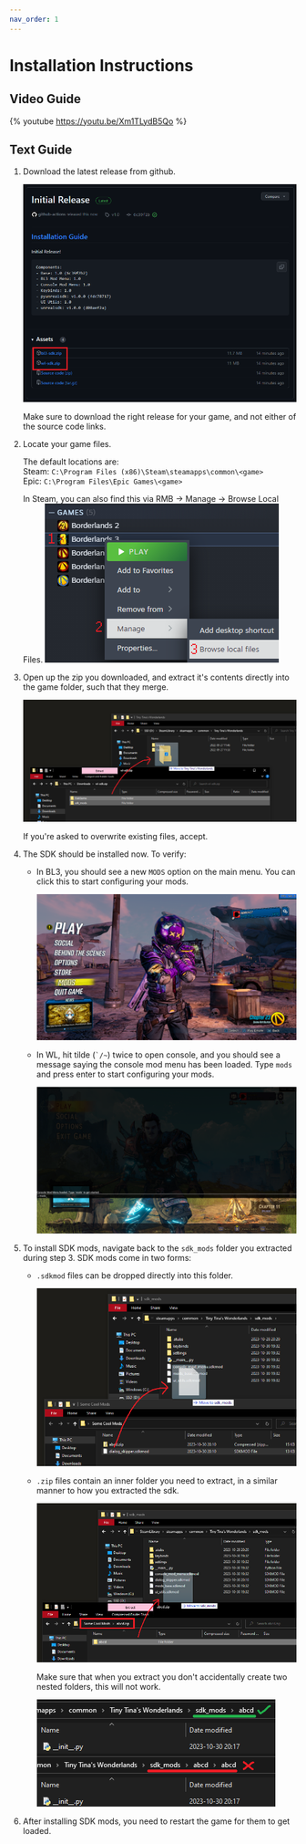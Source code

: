 ```yaml
---
nav_order: 1
---
```


# Installation Instructions

## Video Guide

{% youtube https://youtu.be/Xm1TLydB5Qo %}

## Text Guide

1. Download the latest release from github.

   ![Github download page](assets/images/installation/00-download.png)

   Make sure to download the right release for your game, and not either of the source code links.

2. Locate your game files.

   The default locations are:    
   Steam: `C:\Program Files (x86)\Steam\steamapps\common\<game>`    
   Epic: `C:\Program Files\Epic Games\<game>`    

   In Steam, you can also find this via RMB -> Manage -> Browse Local Files.
   ![Steam browse local files option](assets/images/installation/01-steam-local.png)

3. Open up the zip you downloaded, and extract it's contents directly into the game folder, such
   that they merge.

   ![Extracting the zip into the game folder](assets/images/installation/02-extract-files.png)

   If you're asked to overwrite existing files, accept.

4. The SDK should be installed now. To verify:
   - In BL3, you should see a new `MODS` option on the main menu. You can click this to start
     configuring your mods.

     ![The BL3 mods menu](assets/images/installation/03-bl3-menu.png)

   - In WL, hit tilde (`` `/~ ``) twice to open console, and you should see a message saying the
     console mod menu has been loaded. Type `mods` and press enter to start configuring your mods.

     ![The console-based WL mods menu](assets/images/installation/04-wl-menu.png)

5. To install SDK mods, navigate back to the `sdk_mods` folder you extracted during step 3. SDK mods
   come in two forms:
   - `.sdkmod` files can be dropped directly into this folder.

     ![Installing a dot sdkmod](assets/images/installation/05-dot-sdkmod.png)

   - `.zip` files contain an inner folder you need to extract, in a similar manner to how you
     extracted the sdk.

     ![Installing a dot zip](assets/images/installation/06-dot-zip.png)

     Make sure that when you extract you don't accidentally create two nested folders, this will not
     work.

     ![Comparing normal vs nested mod folders](assets/images/installation/07-nested.png)

6. After installing SDK mods, you need to restart the game for them to get loaded.
